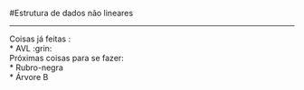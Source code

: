 #Estrutura de dados não lineares
<hr>
Coisas já feitas :
<br>
* AVL :grin:
<Br>
Próximas coisas para se fazer:
<br>
* Rubro-negra
<br>
* Árvore B
